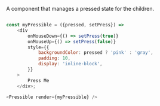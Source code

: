 A component that manages a pressed state for the children.

```js

const myPressible = ({pressed, setPress}) =>
    <div
        onMouseDown={() => setPress(true)}
        onMouseUp={() => setPress(false)}
        style={{
            backgroundColor: pressed ? 'pink' : 'gray',
            padding: 10,
            display: 'inline-block',
        }}
    >
        Press Me
    </div>;

<Pressible render={myPressible} />
```
